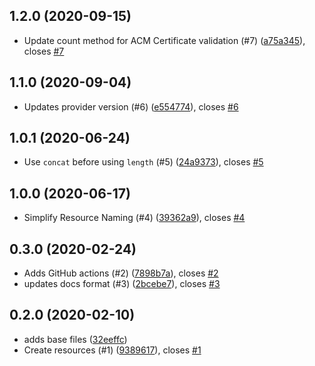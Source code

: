 ## 1.2.0 (2020-09-15)

* Update count method for ACM Certificate validation (#7) ([a75a345](https://github.com/operatehappy/terraform-aws-acm-certificate/commit/a75a345)), closes [#7](https://github.com/operatehappy/terraform-aws-acm-certificate/issues/7)

## 1.1.0 (2020-09-04)

* Updates provider version (#6) ([e554774](https://github.com/operatehappy/terraform-aws-acm-certificate/commit/e554774)), closes [#6](https://github.com/operatehappy/terraform-aws-acm-certificate/issues/6)

## 1.0.1 (2020-06-24)

* Use `concat` before using `length` (#5) ([24a9373](https://github.com/operatehappy/terraform-aws-acm-certificate/commit/24a9373)), closes [#5](https://github.com/operatehappy/terraform-aws-acm-certificate/issues/5)

## 1.0.0 (2020-06-17)

* Simplify Resource Naming (#4) ([39362a9](https://github.com/operatehappy/terraform-aws-acm-certificate/commit/39362a9)), closes [#4](https://github.com/operatehappy/terraform-aws-acm-certificate/issues/4)

## 0.3.0 (2020-02-24)

* Adds GitHub actions (#2) ([7898b7a](https://github.com/operatehappy/terraform-aws-acm-certificate/commit/7898b7a)), closes [#2](https://github.com/operatehappy/terraform-aws-acm-certificate/issues/2)
* updates docs format (#3) ([2bcebe7](https://github.com/operatehappy/terraform-aws-acm-certificate/commit/2bcebe7)), closes [#3](https://github.com/operatehappy/terraform-aws-acm-certificate/issues/3)

## 0.2.0 (2020-02-10)

* adds base files ([32eeffc](https://github.com/operatehappy/terraform-aws-acm-certificate/commit/32eeffc))
* Create resources (#1) ([9389617](https://github.com/operatehappy/terraform-aws-acm-certificate/commit/9389617)), closes [#1](https://github.com/operatehappy/terraform-aws-acm-certificate/issues/1)
